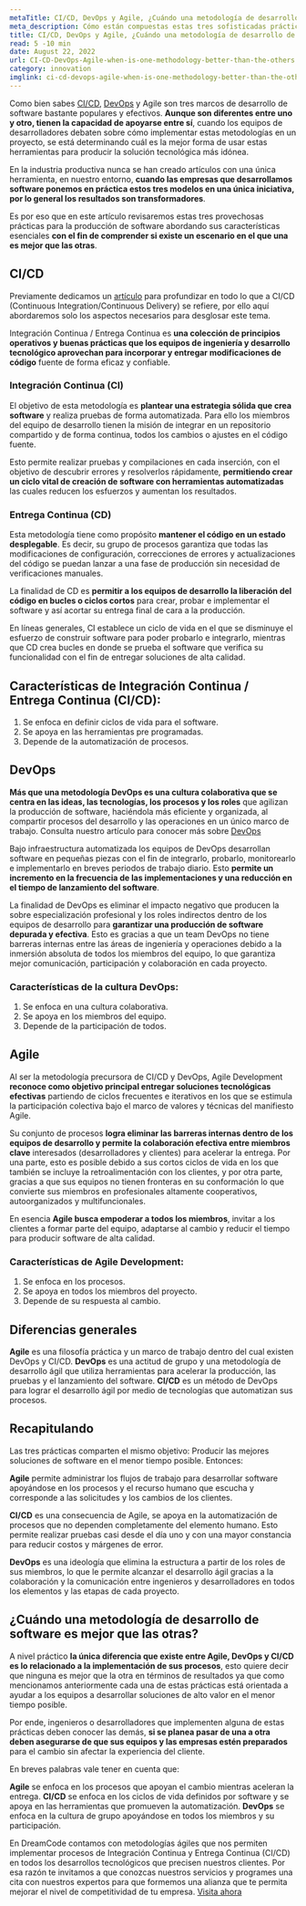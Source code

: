 ```yaml
---
metaTitle: CI/CD, DevOps y Agile, ¿Cuándo una metodología de desarrollo de software es mejor que las otras?
meta_description: Cómo están compuestas estas tres sofisticadas prácticas para la producción de software y cuáles son sus características funcionales.
title: CI/CD, DevOps y Agile, ¿Cuándo una metodología de desarrollo de software es mejor que las otras?
read: 5 -10 min
date: August 22, 2022
url: CI-CD-DevOps-Agile-when-is-one-methodology-better-than-the-others
category: innovation
imglink: ci-cd-devops-agile-when-is-one-methodology-better-than-the-others.jpg
---
```


Como bien sabes [CI/CD](https://www.dreamcodesoft.com/es/blog/continuous-integration-and-continuous-delivery), [DevOps](https://www.dreamcodesoft.com/es/blog/devops-the-recipe-of-success-software-development-for-companies) y Agile son tres marcos de desarrollo de software bastante populares y efectivos. **Aunque son diferentes entre uno y otro, tienen la capacidad de apoyarse entre sí**, cuando los equipos de desarrolladores debaten sobre cómo implementar estas metodologías en un proyecto, se está determinando cuál es la mejor forma de usar estas herramientas para producir la solución tecnológica más idónea.

En la industria productiva nunca se han creado artículos con una única herramienta, en nuestro entorno, **cuando las empresas que desarrollamos software ponemos en práctica estos tres modelos en una única iniciativa, por lo general los resultados son transformadores**.

Es por eso que en este artículo revisaremos estas tres provechosas prácticas para la producción de software abordando sus características esenciales **con el fin de comprender si existe un escenario en el que una es mejor que las otras**.

## CI/CD

Previamente dedicamos un [artículo](https://www.dreamcodesoft.com/es/blog/continuous-integration-and-continuous-delivery) para profundizar en todo lo que a CI/CD (Continuous Integration/Continuous Delivery) se refiere, por ello aquí abordaremos solo los aspectos necesarios para desglosar este tema.

Integración Continua / Entrega Continua es **una colección de principios operativos y buenas prácticas que los equipos de ingeniería y desarrollo tecnológico aprovechan para incorporar y entregar modificaciones de código** fuente de forma eficaz y confiable.

### Integración Continua (CI)

El objetivo de esta metodología es **plantear una estrategia sólida que crea software** y realiza pruebas de forma automatizada. Para ello los miembros del equipo de desarrollo tienen la misión de integrar en un repositorio compartido y de forma continua, todos los cambios o ajustes en el código fuente.

Esto permite realizar pruebas y compilaciones en cada inserción, con el objetivo de descubrir errores y resolverlos rápidamente, **permitiendo crear un ciclo vital de creación de software con herramientas automatizadas** las cuales reducen los esfuerzos y aumentan los resultados.

### Entrega Continua (CD)

Esta metodología tiene como propósito **mantener el código en un estado desplegable**. Es decir, su grupo de procesos garantiza que todas las modificaciones de configuración, correcciones de errores y actualizaciones del código se puedan lanzar a una fase de producción sin necesidad de verificaciones manuales.

La finalidad de CD es **permitir a los equipos de desarrollo la liberación del código en bucles o ciclos cortos** para crear, probar e implementar el software y así acortar su entrega final de cara a la producción.

En líneas generales, CI establece un ciclo de vida en el que se disminuye el esfuerzo de construir software para poder probarlo e integrarlo, mientras que CD crea bucles en donde se prueba el software que verifica su funcionalidad con el fin de entregar soluciones de alta calidad.

## Características de Integración Continua / Entrega Continua (CI/CD):

1. Se enfoca en definir ciclos de vida para el software.
2. Se apoya en las herramientas pre programadas.
3. Depende de la automatización de procesos.

## DevOps

**Más que una metodología DevOps es una cultura colaborativa que se centra en las ideas, las tecnologías, los procesos y los roles** que agilizan la producción de software, haciéndola más eficiente y organizada, al compartir procesos del desarrollo y las operaciones en un único marco de trabajo. Consulta nuestro artículo para conocer más sobre [DevOps](https://www.dreamcodesoft.com/es/blog/devops-the-recipe-of-success-software-development-for-companies)

Bajo infraestructura automatizada los equipos de DevOps desarrollan software en pequeñas piezas con el fin de integrarlo, probarlo, monitorearlo e implementarlo en breves periodos de trabajo diario. Esto **permite un incremento en la frecuencia de las implementaciones y una reducción en el tiempo de lanzamiento del software**.

La finalidad de DevOps es eliminar el impacto negativo que producen la sobre especialización profesional y los roles indirectos dentro de los equipos de desarrollo para **garantizar una producción de software depurada y efectiva**. Esto es gracias a que un team DevOps no tiene barreras internas entre las áreas de ingeniería y operaciones debido a la inmersión absoluta de todos los miembros del equipo, lo que garantiza mejor comunicación, participación y colaboración en cada proyecto.

### Características de la cultura DevOps:

1. Se enfoca en una cultura colaborativa.
2. Se apoya en los miembros del equipo.
3. Depende de la participación de todos.

## Agile

Al ser la metodología precursora de CI/CD y DevOps, Agile Development **reconoce como objetivo principal entregar soluciones tecnológicas efectivas** partiendo de ciclos frecuentes e iterativos en los que se estimula la participación colectiva bajo el marco de valores y técnicas del manifiesto Agile.

Su conjunto de procesos **logra eliminar las barreras internas dentro de los equipos de desarrollo y permite la colaboración efectiva entre miembros clave** interesados (desarrolladores y clientes) para acelerar la entrega. Por una parte, esto es posible debido a sus cortos ciclos de vida en los que también se incluye la retroalimentación con los clientes, y por otra parte, gracias a que sus equipos no tienen fronteras en su conformación lo que convierte sus miembros en profesionales altamente cooperativos, autoorganizados y multifuncionales.

En esencia **Agile busca empoderar a todos los miembros**, invitar a los clientes a formar parte del equipo, adaptarse al cambio y reducir el tiempo para producir software de alta calidad.

### Características de Agile Development:

1. Se enfoca en los procesos.
2. Se apoya en todos los miembros del proyecto.
3. Depende de su respuesta al cambio.

## Diferencias generales

**Agile** es una filosofía práctica y un marco de trabajo dentro del cual existen DevOps y CI/CD.
**DevOps** es una actitud de grupo y una metodología de desarrollo ágil que utiliza herramientas para acelerar la producción, las pruebas y el lanzamiento del software.
**CI/CD** es un método de DevOps para lograr el desarrollo ágil por medio de tecnologías que automatizan sus procesos.

## Recapitulando

Las tres prácticas comparten el mismo objetivo: Producir las mejores soluciones de software en el menor tiempo posible. Entonces:

**Agile** permite administrar los flujos de trabajo para desarrollar software apoyándose en los procesos y el recurso humano que escucha y corresponde a las solicitudes y los cambios de los clientes.

**CI/CD** es una consecuencia de Agile, se apoya en la automatización de procesos que no dependen completamente del elemento humano. Esto permite realizar pruebas casi desde el día uno y con una mayor constancia para reducir costos y márgenes de error.

**DevOps** es una ideología que elimina la estructura a partir de los roles de sus miembros, lo que le permite alcanzar el desarrollo ágil gracias a la colaboración y la comunicación entre ingenieros y desarrolladores en todos los elementos y las etapas de cada proyecto.

## ¿Cuándo una metodología de desarrollo de software es mejor que las otras?

A nivel práctico **la única diferencia que existe entre Agile, DevOps y CI/CD es lo relacionado a la implementación de sus procesos**, esto quiere decir que ninguna es mejor que la otra en términos de resultados ya que como mencionamos anteriormente cada una de estas prácticas está orientada a ayudar a los equipos a desarrollar soluciones de alto valor en el menor tiempo posible.

Por ende, ingenieros o desarrolladores que implementen alguna de estas prácticas deben conocer las demás, **si se planea pasar de una a otra deben asegurarse de que sus equipos y las empresas estén preparados** para el cambio sin afectar la experiencia del cliente.

En breves palabras vale tener en cuenta que:

**Agile** se enfoca en los procesos que apoyan el cambio mientras aceleran la entrega.
**CI/CD** se enfoca en los ciclos de vida definidos por software y se apoya en las herramientas que promueven la automatización.
**DevOps** se enfoca en la cultura de grupo apoyándose en todos los miembros y su participación.

En DreamCode contamos con metodologías ágiles que nos permiten implementar procesos de Integración Continua y Entrega Continua (CI/CD) en todos los desarrollos tecnológicos que precisen nuestros clientes. Por esa razón te invitamos a que conozcas nuestros servicios y programes una cita con nuestros expertos para que formemos una alianza que te permita mejorar el nivel de competitividad de tu empresa. [Visita ahora](https://www.dreamcodesoft.com/es/services)
